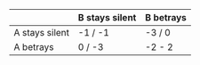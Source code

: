 |                | B stays silent | B betrays |
| -------------- | -------------- | --------- |
| A stays silent | -1 / -1        | -3 / 0    |
| A betrays      | 0 / -3         | -2 - 2    |
